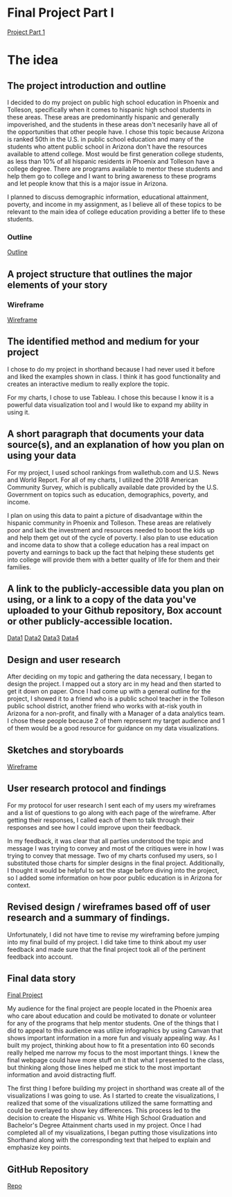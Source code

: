 # Final Project Part I
[Project Part 1](https://jgheld12.github.io/jgheld-repository/final_part_1)

# The idea
## The project introduction and outline
I decided to do my project on public high school education in Phoenix and Tolleson, specifically when it comes to hispanic high school students in these areas.  These areas are predominantly hispanic and generally impoverished, and the students in these areas don't necesarily have all of the opportunities that other people have.  I chose this topic because Arizona is ranked 50th in the U.S. in public school education and many of the students who attent public school in Arizona don't have the resources available to attend college.  Most would be first generation college students, as less than 10% of all hispanic residents in Phoenix and Tolleson have a college degree.  There are programs available to mentor these students and help them go to college and I want to bring awareness to these programs and let people know that this is a major issue in Arizona.

I planned to discuss demographic information, educational attainment, poverty, and income in my assignment, as I believe all of these topics to be relevant to the main idea of college education providing a better life to these students.

### Outline
[Outline](https://jgheld12.github.io/jgheld-repository/Commissioning%20planning%20template-xTQ%20(1).pdf)

## A project structure that outlines the major elements of your story
### Wireframe
[Wireframe](https://jgheld12.github.io/jgheld-repository/shorthand_commissioning_document%20(2).pdf)

## The identified method and medium for your project
I chose to do my project in shorthand because I had never used it before and liked the examples shown in class.  I think it has good functionality and creates an interactive medium to really explore the topic.

For my charts, I chose to use Tableau.  I chose this because I know it is a powerful data visualization tool and I would like to expand my ability in using it.

## A short paragraph that documents your data source(s), and an explanation of how you plan on using your data
For my project, I used school rankings from wallethub.com and U.S. News and World Report.  For all of my charts, I utilized the 2018 American Community Survey, which is publically available date provided by the U.S. Government on topics such as education, demographics, poverty, and income.

I plan on using this data to paint a picture of disadvantage within the hispanic community in Phoenix and Tolleson.  These areas are relatively poor and lack the investment and resources needed to boost the kids up and help them get out of the cycle of poverty.  I also plan to use education and income data to show that a college education has a real impact on poverty and earnings to back up the fact that helping these students get into college will provide them with a better quality of life for them and their families.

## A link to the publicly-accessible data you plan on using, or a link to a copy of the data you've uploaded to your Github repository, Box account or other publicly-accessible location. 
[Data1](https://jgheld12.github.io/jgheld-repository/ACSDP1Y2018.DP05_data_with_overlays_2020-07-29T140855.csv)
[Data2](https://jgheld12.github.io/jgheld-repository/ACSDT1Y2018.B15003_data_with_overlays_2020-07-29T140034.csv)
[Data3](https://jgheld12.github.io/jgheld-repository/ACSST1Y2018.S1501_data_with_overlays_2020-07-29T135451.csv)
[Data4](https://jgheld12.github.io/jgheld-repository/ACSST1Y2018.S1702_data_with_overlays_2020-07-29T140730.csv)

## Design and user research
After deciding on my topic and gathering the data necessary, I began to design the project.  I mapped out a story arc in my head and then started to get it down on paper.  Once I had come up with a general outline for the project, I showed it to a friend who is a public school teacher in the Tolleson public school district, another friend who works with at-risk youth in Arizona for a non-profit, and finally with a Manager of a data analytics team. I chose these people because 2 of them represent my target audience and 1 of them would be a good resource for guidance on my data visualizations.

## Sketches and storyboards
[Wireframe](https://jgheld12.github.io/jgheld-repository/shorthand_commissioning_document%20(2).pdf)

## User research protocol and findings
For my protocol for user research I sent each of my users my wireframes and a list of questions to go along with each page of the wireframe.  After getting their responses, I called each of them to talk through their responses and see how I could improve upon their feedback.

In my feedback, it was clear that all parties understood the topic and message I was trying to convey and most of the critiques were in how I was trying to convey that message.  Two of my charts confused my users, so I substituted those charts for simpler designs in the final project.  Additionally, I thought it would be helpful to set the stage before diving into the project, so I added some information on how poor public education is in Arizona for context.

## Revised design / wireframes based off of user research and a summary of findings.
Unfortunately, I did not have time to revise my wireframing before jumping into my final build of my project.  I did take time to think about my user feedback and made sure that the final project took all of the pertinent feedback into account.

## Final data story
[Final Project](https://carnegiemellon.shorthandstories.com/jgheld_final_project/index.html)

My audience for the final project are people located in the Phoenix area who care about education and could be motivated to donate or volunteer for any of the programs that help mentor students.  One of the things that I did to appeal to this audience was utilize infographics by using Canvan that shows important information in a more fun and visualy appealing way.  As I built my project, thinking about how to fit a presentation into 60 seconds really helped me narrow my focus to the most important things.  I knew the final webpage could have more stuff on it that what I presented to the class, but thinking along those lines helped me stick to the most important information and avoid distracting fluff.

The first thing I before building my project in shorthand was create all of the visualizations I was going to use.  As I started to create the visualizations, I realized that some of the visualizations utilized the same formatting and could be overlayed to show key differences.  This process led to the decision to create the Hispanic vs. White High School Graduation and Bachelor's Degree Attainment charts used in my project.  Once I had completed all of my visualizations, I began putting those visulizations into Shorthand along with the corresponding text that helped to explain and emphasize key points.

## GitHub Repository
[Repo](https://jgheld12.github.io/jgheld-repository/)
